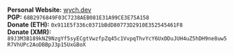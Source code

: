 <h1> </h1>
<strong>Personal Website:</strong> <a href="https://wych.dev" target="_blank">wych.dev</a><br>
<strong>PGP:</strong> <code>68B2976849F03C7238AEB081E31A99CE3E75A158</code><br>
<strong>Donate (ETH):</strong> <code>0x911E5f336c0371bBdD80773D2910E352545461F8</code><br>
<strong>Donate (XMR):</strong> <code>89J3M3B189kNZ9NzgYf5syECgtVwzfpZq45c1VvpqThvYcY6UxDDuJUH4uZ5hDH9ne8uw5R7VhUPc2AoDBBpJ3p15UxGBoX</code><br>
<h1> </h1>
